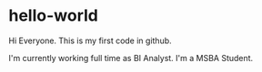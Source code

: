 # hello-world

Hi Everyone. This is my first code in github. 

I'm currently working full time as BI Analyst. I'm a MSBA Student.
